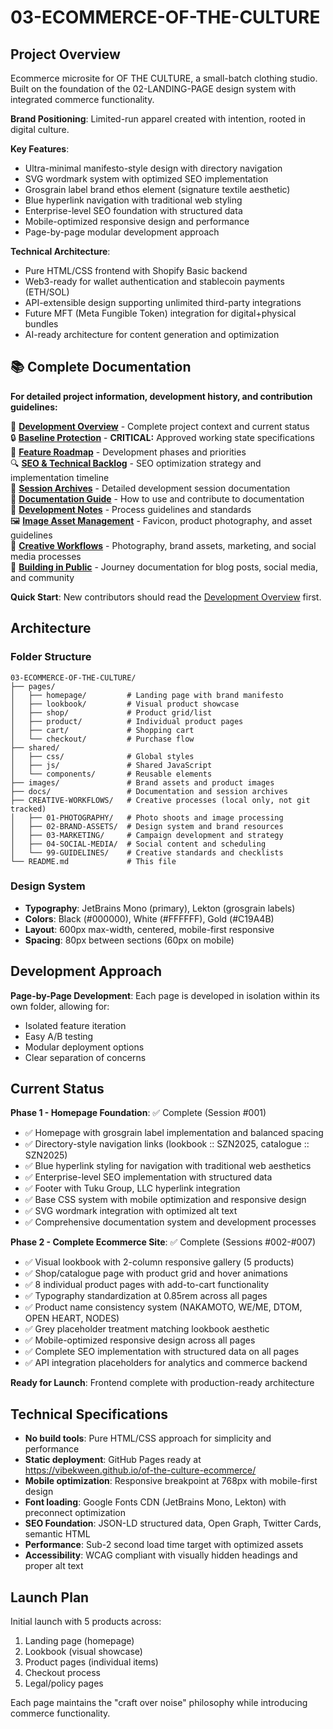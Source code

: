 # 03-ECOMMERCE-OF-THE-CULTURE

## Project Overview

Ecommerce microsite for OF THE CULTURE, a small-batch clothing studio. Built on the foundation of the 02-LANDING-PAGE design system with integrated commerce functionality.

**Brand Positioning**: Limited-run apparel created with intention, rooted in digital culture.

**Key Features**:
- Ultra-minimal manifesto-style design with directory navigation
- SVG wordmark system with optimized SEO implementation
- Grosgrain label brand ethos element (signature textile aesthetic)
- Blue hyperlink navigation with traditional web styling
- Enterprise-level SEO foundation with structured data
- Mobile-optimized responsive design and performance
- Page-by-page modular development approach

**Technical Architecture**:
- Pure HTML/CSS frontend with Shopify Basic backend
- Web3-ready for wallet authentication and stablecoin payments (ETH/SOL)
- API-extensible design supporting unlimited third-party integrations
- Future MFT (Meta Fungible Token) integration for digital+physical bundles
- AI-ready architecture for content generation and optimization

## 📚 Complete Documentation

**For detailed project information, development history, and contribution guidelines:**

📖 **[Development Overview](docs/DEVELOPMENT-OVERVIEW.md)** - Complete project context and current status  
🔒 **[Baseline Protection](docs/BASELINE-PROTECTION.md)** - **CRITICAL:** Approved working state specifications  
🎯 **[Feature Roadmap](docs/features/FEATURE-ROADMAP.md)** - Development phases and priorities  
🔍 **[SEO & Technical Backlog](docs/features/SEO-TECHNICAL-BACKLOG.md)** - SEO optimization strategy and implementation timeline  
📓 **[Session Archives](docs/sessions/)** - Detailed development session documentation  
📁 **[Documentation Guide](docs/README.md)** - How to use and contribute to documentation  
📝 **[Development Notes](docs/DEVELOPMENT-NOTES.md)** - Process guidelines and standards  
🖼️ **[Image Asset Management](images/README.md)** - Favicon, product photography, and asset guidelines  
🎨 **[Creative Workflows](CREATIVE-WORKFLOWS/README.md)** - Photography, brand assets, marketing, and social media processes  
🚀 **[Building in Public](docs/building-in-public/)** - Journey documentation for blog posts, social media, and community  

**Quick Start**: New contributors should read the [Development Overview](docs/DEVELOPMENT-OVERVIEW.md) first.

## Architecture

### Folder Structure
```
03-ECOMMERCE-OF-THE-CULTURE/
├── pages/
│   ├── homepage/         # Landing page with brand manifesto
│   ├── lookbook/         # Visual product showcase
│   ├── shop/             # Product grid/list
│   ├── product/          # Individual product pages
│   ├── cart/             # Shopping cart
│   └── checkout/         # Purchase flow
├── shared/
│   ├── css/              # Global styles
│   ├── js/               # Shared JavaScript
│   └── components/       # Reusable elements
├── images/               # Brand assets and product images
├── docs/                 # Documentation and session archives
├── CREATIVE-WORKFLOWS/   # Creative processes (local only, not git tracked)
│   ├── 01-PHOTOGRAPHY/   # Photo shoots and image processing
│   ├── 02-BRAND-ASSETS/  # Design system and brand resources
│   ├── 03-MARKETING/     # Campaign development and strategy
│   ├── 04-SOCIAL-MEDIA/  # Social content and scheduling
│   └── 99-GUIDELINES/    # Creative standards and checklists
└── README.md             # This file
```

### Design System
- **Typography**: JetBrains Mono (primary), Lekton (grosgrain labels)
- **Colors**: Black (#000000), White (#FFFFFF), Gold (#C19A4B)
- **Layout**: 600px max-width, centered, mobile-first responsive
- **Spacing**: 80px between sections (60px on mobile)

## Development Approach

**Page-by-Page Development**: Each page is developed in isolation within its own folder, allowing for:
- Isolated feature iteration
- Easy A/B testing
- Modular deployment options
- Clear separation of concerns

## Current Status

**Phase 1 - Homepage Foundation**: ✅ Complete (Session #001)
- ✅ Homepage with grosgrain label implementation and balanced spacing
- ✅ Directory-style navigation links (lookbook :: SZN2025, catalogue :: SZN2025)
- ✅ Blue hyperlink styling for navigation with traditional web aesthetics
- ✅ Enterprise-level SEO implementation with structured data
- ✅ Footer with Tuku Group, LLC hyperlink integration
- ✅ Base CSS system with mobile optimization and responsive design
- ✅ SVG wordmark integration with optimized alt text
- ✅ Comprehensive documentation system and development processes

**Phase 2 - Complete Ecommerce Site**: ✅ Complete (Sessions #002-#007)
- ✅ Visual lookbook with 2-column responsive gallery (5 products)
- ✅ Shop/catalogue page with product grid and hover animations
- ✅ 8 individual product pages with add-to-cart functionality
- ✅ Typography standardization at 0.85rem across all pages
- ✅ Product name consistency system (NAKAMOTO, WE/ME, DTOM, OPEN HEART, NODES)
- ✅ Grey placeholder treatment matching lookbook aesthetic
- ✅ Mobile-optimized responsive design across all pages
- ✅ Complete SEO implementation with structured data on all pages
- ✅ API integration placeholders for analytics and commerce backend

**Ready for Launch**: Frontend complete with production-ready architecture

## Technical Specifications

- **No build tools**: Pure HTML/CSS approach for simplicity and performance
- **Static deployment**: GitHub Pages ready at https://vibekween.github.io/of-the-culture-ecommerce/
- **Mobile optimization**: Responsive breakpoint at 768px with mobile-first design
- **Font loading**: Google Fonts CDN (JetBrains Mono, Lekton) with preconnect optimization
- **SEO Foundation**: JSON-LD structured data, Open Graph, Twitter Cards, semantic HTML
- **Performance**: Sub-2 second load time target with optimized assets
- **Accessibility**: WCAG compliant with visually hidden headings and proper alt text

## Launch Plan

Initial launch with 5 products across:
1. Landing page (homepage)
2. Lookbook (visual showcase)
3. Product pages (individual items)
4. Checkout process
5. Legal/policy pages

Each page maintains the "craft over noise" philosophy while introducing commerce functionality.